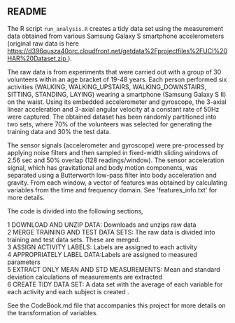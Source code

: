  
## README

The R script `run_analysis.R` creates a tidy data set using the measurement data obtained from various Samsung Galaxy S smartphone accelerometers (original raw data is here [https://d396qusza40orc.cloudfront.net/getdata%2Fprojectfiles%2FUCI%20HAR%20Dataset.zip ](https://d396qusza40orc.cloudfront.net/getdata%2Fprojectfiles%2FUCI%20HAR%20Dataset.zip)). 


The raw data is from experiments that were carried out with a group of 30 volunteers within an age bracket of 19-48 years. Each person performed six activities (WALKING, WALKING_UPSTAIRS, WALKING_DOWNSTAIRS, SITTING, STANDING, LAYING) wearing a smartphone (Samsung Galaxy S II) on the waist. Using its embedded accelerometer and gyroscope, the 3-axial linear acceleration and 3-axial angular velocity at a constant rate of 50Hz were captured. The obtained dataset has been randomly partitioned into two sets, where 70% of the volunteers was selected for generating the training data and 30% the test data. 

The sensor signals (accelerometer and gyroscope) were pre-processed by applying noise filters and then sampled in fixed-width sliding windows of 2.56 sec and 50% overlap (128 readings/window). The sensor acceleration signal, which has gravitational and body motion components, was separated using a Butterworth low-pass filter into body acceleration and gravity. From each window, a vector of features was obtained by calculating variables from the time and frequency domain. See 'features_info.txt' for more details. 

The code is divided into the following sections,

1 DOWNLOAD AND UNZIP DATA: Downloads and unzips raw data  
2 MERGE TRAINING AND TEST DATA SETS: The raw data is divided into training and test data sets. These are merged.  
3 ASSIGN ACTIVITY LABELS: Labels are assigned to each activity  
4 APPROPRIATELY LABEL DATA:Labels are assigned to measured parameters  
5 EXTRACT ONLY MEAN AND STD MEASUREMENTS: Mean and standard deviation calculations of measurements are extracted  
6 CREATE TIDY DATA SET: A data set with the average of each variable for each activity and each subject is created  .

See the CodeBook.md file that accompanies this project for more details on the transformation of variables.
